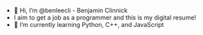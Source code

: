 - 👋 Hi, I’m @benleecli - Benjamin Clinnick
- I aim to get a job as a programmer and this is my digital resume!
- 🌱 I’m currently learning Python, C++, and JavaScript

<!---
benleecli/benleecli is a ✨ special ✨ repository because its `README.md` (this file) appears on your GitHub profile.
You can click the Preview link to take a look at your changes.
--->
